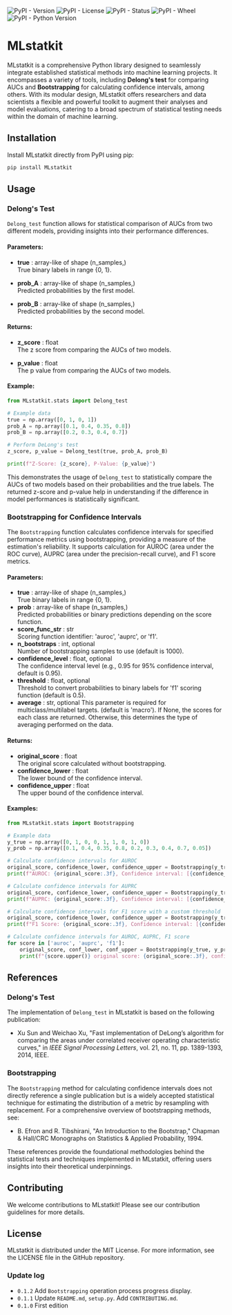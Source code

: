 ![PyPI - Version](https://img.shields.io/pypi/v/MLstatkit)
![PyPI - License](https://img.shields.io/pypi/l/MLstatkit)
![PyPI - Status](https://img.shields.io/pypi/status/MLstatkit)
![PyPI - Wheel](https://img.shields.io/pypi/wheel/MLstatkit)
![PyPI - Python Version](https://img.shields.io/pypi/pyversions/MLstatkit)

# MLstatkit

MLstatkit is a comprehensive Python library designed to seamlessly integrate established statistical methods into machine learning projects. It encompasses a variety of tools, including **Delong's test** for comparing AUCs and **Bootstrapping** for calculating confidence intervals, among others. With its modular design, MLstatkit offers researchers and data scientists a flexible and powerful toolkit to augment their analyses and model evaluations, catering to a broad spectrum of statistical testing needs within the domain of machine learning.

## Installation

Install MLstatkit directly from PyPI using pip:

```bash
pip install MLstatkit
```

## Usage

### Delong's Test

`Delong_test` function allows for statistical comparison of AUCs from two different models, providing insights into their performance differences.

#### Parameters:
- **true** : array-like of shape (n_samples,)  
    True binary labels in range {0, 1}.

- **prob_A** : array-like of shape (n_samples,)  
    Predicted probabilities by the first model.

- **prob_B** : array-like of shape (n_samples,)  
    Predicted probabilities by the second model.

#### Returns:
- **z_score** : float  
    The z score from comparing the AUCs of two models.

- **p_value** : float  
    The p value from comparing the AUCs of two models.

#### Example:

```python
from MLstatkit.stats import Delong_test

# Example data
true = np.array([0, 1, 0, 1])
prob_A = np.array([0.1, 0.4, 0.35, 0.8])
prob_B = np.array([0.2, 0.3, 0.4, 0.7])

# Perform DeLong's test
z_score, p_value = Delong_test(true, prob_A, prob_B)

print(f"Z-Score: {z_score}, P-Value: {p_value}")
```

This demonstrates the usage of `Delong_test` to statistically compare the AUCs of two models based on their probabilities and the true labels. The returned z-score and p-value help in understanding if the difference in model performances is statistically significant.

### Bootstrapping for Confidence Intervals

The `Bootstrapping` function calculates confidence intervals for specified performance metrics using bootstrapping, providing a measure of the estimation's reliability. It supports calculation for AUROC (area under the ROC curve), AUPRC (area under the precision-recall curve), and F1 score metrics.

#### Parameters:
- **true** : array-like of shape (n_samples,)  
    True binary labels in range {0, 1}.
- **prob** : array-like of shape (n_samples,)  
    Predicted probabilities or binary predictions depending on the score function.
- **score_func_str** : str  
    Scoring function identifier: 'auroc', 'auprc', or 'f1'.
- **n_bootstraps** : int, optional  
    Number of bootstrapping samples to use (default is 1000).
- **confidence_level** : float, optional  
    The confidence interval level (e.g., 0.95 for 95% confidence interval, default is 0.95).
- **threshold** : float, optional  
    Threshold to convert probabilities to binary labels for 'f1' scoring function (default is 0.5).
- **average** : str, optional
    This parameter is required for multiclass/multilabel targets. (default is 'macro').
    If None, the scores for each class are returned. Otherwise, this
    determines the type of averaging performed on the data.

#### Returns:
- **original_score** : float  
    The original score calculated without bootstrapping.
- **confidence_lower** : float  
    The lower bound of the confidence interval.
- **confidence_upper** : float  
    The upper bound of the confidence interval.

#### Examples:

```python
from MLstatkit.stats import Bootstrapping

# Example data
y_true = np.array([0, 1, 0, 0, 1, 1, 0, 1, 0])
y_prob = np.array([0.1, 0.4, 0.35, 0.8, 0.2, 0.3, 0.4, 0.7, 0.05])

# Calculate confidence intervals for AUROC
original_score, confidence_lower, confidence_upper = Bootstrapping(y_true, y_prob, 'auroc')
print(f"AUROC: {original_score:.3f}, Confidence interval: [{confidence_lower:.3f} - {confidence_upper:.3f}]")

# Calculate confidence intervals for AUPRC
original_score, confidence_lower, confidence_upper = Bootstrapping(y_true, y_prob, 'auprc')
print(f"AUPRC: {original_score:.3f}, Confidence interval: [{confidence_lower:.3f} - {confidence_upper:.3f}]")

# Calculate confidence intervals for F1 score with a custom threshold
original_score, confidence_lower, confidence_upper = Bootstrapping(y_true, y_prob, 'f1', threshold=0.5)
print(f"F1 Score: {original_score:.3f}, Confidence interval: [{confidence_lower:.3f} - {confidence_upper:.3f}]")

# Calculate confidence intervals for AUROC, AUPRC, F1 score
for score in ['auroc', 'auprc', 'f1']:
    original_score, conf_lower, conf_upper = Bootstrapping(y_true, y_prob, score, threshold=0.5)
    print(f"{score.upper()} original score: {original_score:.3f}, confidence interval: [{conf_lower:.3f} - {conf_upper:.3f}]")
```

## References

### Delong's Test
The implementation of `Delong_test` in MLstatkit is based on the following publication:
- Xu Sun and Weichao Xu, "Fast implementation of DeLong’s algorithm for comparing the areas under correlated receiver operating characteristic curves," in *IEEE Signal Processing Letters*, vol. 21, no. 11, pp. 1389-1393, 2014, IEEE.

### Bootstrapping
The `Bootstrapping` method for calculating confidence intervals does not directly reference a single publication but is a widely accepted statistical technique for estimating the distribution of a metric by resampling with replacement. For a comprehensive overview of bootstrapping methods, see:
- B. Efron and R. Tibshirani, "An Introduction to the Bootstrap," Chapman & Hall/CRC Monographs on Statistics & Applied Probability, 1994.

These references provide the foundational methodologies behind the statistical tests and techniques implemented in MLstatkit, offering users insights into their theoretical underpinnings.

## Contributing

We welcome contributions to MLstatkit! Please see our contribution guidelines for more details.

## License

MLstatkit is distributed under the MIT License. For more information, see the LICENSE file in the GitHub repository.

### Update log

- `0.1.2`  Add `Bootstrapping` operation process progress display.
- `0.1.1`  Update `README.md`, `setup.py`. Add `CONTRIBUTING.md`.
- `0.1.0`  First edition
